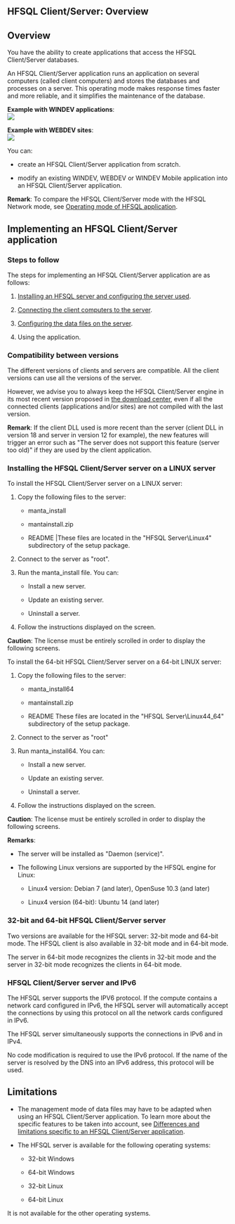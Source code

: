 
## HFSQL Client/Server: Overview
			



<a name="NOTE1"></a>
<a name="NOTE1_1"></a>


## Overview
<a name="overview_ELTTEXTE000202"></a>
You have the ability to create applications that access the HFSQL Client/Server databases.

An HFSQL Client/Server application runs an application on several computers (called client computers) and stores the databases and processes on a server. This operating mode makes response times faster and more reliable, and it simplifies the maintenance of the database.



**Example with WINDEV applications**: <br>![](https://doc.pcsoft.fr/en-US/images/image.awp?langid=3&name=P3-HFSQL-Client-Serveur.gif)


**Example with WEBDEV sites**: <br>![](https://doc.pcsoft.fr/en-US/images/image.awp?langid=3&name=P5-HFSQL-Client-Serveur.gif)


You can:

- create an HFSQL Client/Server application from scratch.

- modify an existing WINDEV, WEBDEV or WINDEV Mobile application into an HFSQL Client/Server application.




**Remark**: To compare the HFSQL Client/Server mode with the HFSQL Network mode, see [Operating mode of HFSQL application](../WDLang4/3044303.md).

<a name="NOTE2"></a>
<a name="NOTE2_1"></a>


## Implementing an HFSQL Client/Server application
<a name="implementing_hfsql_clientserver_application_ELTTEXTE000232"></a>


### Steps to follow
<a name="steps_follow_ELTPARAGRAPHE000038"></a>

The steps for implementing an HFSQL Client/Server application are as follows: 

1. [Installing an HFSQL server and configuring the server used](../WDLang4/3044304.md).

2. [Connecting the client computers to the server](../WDLang4/3044301.md).

3. [Configuring the data files on the server](../WDLang4/3044305.md).

4. Using the application.



<a name="NOTE2_2"></a>


### Compatibility between versions
<a name="compatibility_between_versions_ELTPARAGRAPHE000056"></a>

The different versions of clients and servers are compatible. All the client versions can use all the versions of the server.

However, we advise you to always keep the HFSQL Client/Server engine in its most recent version proposed in [the download center](https://www.windev.com/ts/download/index.html), even if all the connected clients (applications and/or sites) are not compiled with the last version.

**Remark**: If the client DLL used is more recent than the server (client DLL in version 18 and server in version 12 for example), the new features will trigger an error such as "The server does not support this feature (server too old)" if they are used by the client application.
<a name="NOTE2_3"></a>


### Installing the HFSQL Client/Server server on a LINUX server
<a name="installing_the_hfsql_clientserver_server_linux_server_ELTPARAGRAPHE000070"></a>

To install the HFSQL Client/Server server on a LINUX server: 

1. Copy the following files to the server: 

	- manta_install 

	- mantainstall.zip 

	- README
			|These files are located in the "HFSQL Server\\Linux4" subdirectory of the setup package. 




2. Connect to the server as "root".

3. Run the manta_install file. You can: 

	- Install a new server.

	- Update an existing server. 

	- Uninstall a server.




4. Follow the instructions displayed on the screen. 


**Caution**: The license must be entirely scrolled in order to display the following screens. 



To install the 64-bit HFSQL Client/Server server on a 64-bit LINUX server: 

1. Copy the following files to the server: 

	- manta_install64

	- mantainstall.zip 

	- README
			These files are located in the "HFSQL Server\\Linux44_64" subdirectory of the setup package. 




2. Connect to the server as "root"

3. Run manta_install64. You can: 

	- Install a new server.

	- Update an existing server. 

	- Uninstall a server.




4. Follow the instructions displayed on the screen. 




**Caution**: The license must be entirely scrolled in order to display the following screens. 

**Remarks**: 

- The server will be installed as "Daemon (service)". 

- The following Linux versions are supported by the HFSQL engine for Linux: 

	- Linux4 version: Debian 7 (and later), OpenSuse 10.3 (and later)

	- Linux4 version (64-bit): Ubuntu 14 (and later)






<a name="NOTE2_4"></a>


### 32-bit and 64-bit HFSQL Client/Server server
<a name="32bit_and_64bit_hfsql_clientserver_server_ELTPARAGRAPHE000122"></a>

Two versions are available for the HFSQL server: 32-bit mode and 64-bit mode. The HFSQL client is also available in 32-bit mode and in 64-bit mode.

The server in 64-bit mode recognizes the clients in 32-bit mode and the server in 32-bit mode recognizes the clients in 64-bit mode.




### HFSQL Client/Server server and IPv6
<a name="hfsql_clientserver_server_and_ipv6_ELTPARAGRAPHE000132"></a>

The HFSQL server supports the IPV6 protocol. If the compute contains a network card configured in IPv6, the HFSQL server will automatically accept  the connections by using this protocol on all the network cards configured in IPv6.

The HFSQL server simultaneously supports the connections in IPv6 and in IPv4.

No code modification is required to use the IPv6 protocol. If the name of the server is resolved by the DNS into an IPv6 address, this protocol will be used.

<a name="NOTE3"></a>
<a name="NOTE3_1"></a>


## Limitations
<a name="limitations_ELTTEXTE000280"></a>


- The management mode of data files may have to be adapted when using an HFSQL Client/Server application. To learn more about the specific features to be taken into account, see [Differences and limitations specific to an HFSQL Client/Server application](../WDLang4/3044302.md).

- The HFSQL server is available for the following operating systems:

	- 32-bit Windows

	- 64-bit Windows

	- 32-bit Linux

	- 64-bit Linux


 It is not available for the other operating systems. 





